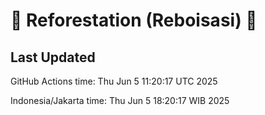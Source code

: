 
# 🌳 Reforestation (Reboisasi) 🌲

## Last Updated

GitHub Actions time: Thu Jun  5 11:20:17 UTC 2025

Indonesia/Jakarta time: Thu Jun  5 18:20:17 WIB 2025
